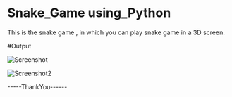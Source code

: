# Snake_Game using_Python
This is the snake game , in which you can play snake game in a 3D screen.
 
 
#Output


![Screenshot](https://user-images.githubusercontent.com/89354259/187977536-0e5379c0-edfb-4031-9270-666cb1d8e940.png)

![Screenshot2](https://user-images.githubusercontent.com/89354259/187977810-4e522c37-5568-45f9-8542-f5aed526b5af.png)

 
 
-----ThankYou------ 
